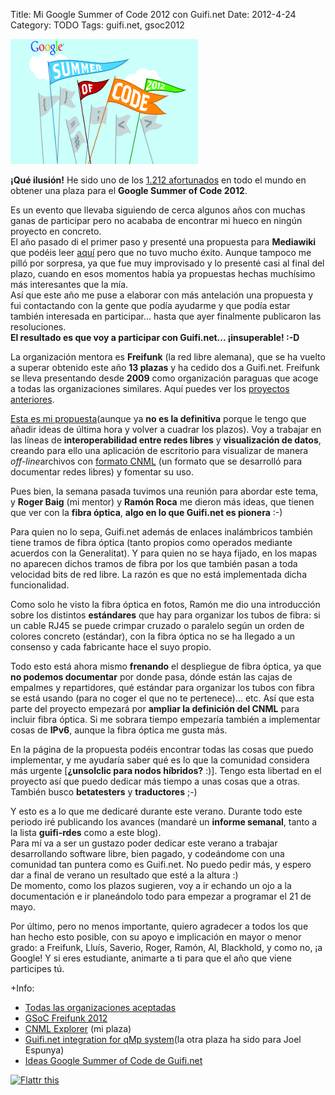 Title: Mi Google Summer of Code 2012 con Guifi.net
Date: 2012-4-24
Category: TODO
Tags: guifi.net, gsoc2012

![](/img/Gsoc2012_logo.png)

**¡Qué ilusión!** He sido uno de los [1.212
afortunados](http://google-opensource.blogspot.com.es/2012/04/students-announced-for-google-summer-of.html) en todo el mundo en obtener una
plaza para el **Google Summer of Code 2012**.

Es un evento que llevaba siguiendo de cerca algunos años con muchas ganas de participar pero no acababa de encontrar mi hueco en ningún
proyecto en concreto.  
El año pasado di el primer paso y presenté una propuesta para **Mediawiki** que podéis leer
[aquí](https://www.mediawiki.org/wiki/User:PabloCastellano/GSoC_2011_Application) pero que no tuvo mucho éxito. Aunque tampoco me pilló por
sorpresa, ya que fue muy improvisado y lo presenté casi al final del plazo, cuando en esos momentos había ya propuestas hechas muchísimo más
interesantes que la mía.  
Así que este año me puse a elaborar con más antelación una propuesta y fui contactando con la gente que podía ayudarme y que podía estar
también interesada en participar... hasta que ayer finalmente publicaron las resoluciones.  
**El resultado es que voy a participar con Guifi.net... ¡insuperable! :-D**

La organización mentora es **Freifunk** (la red libre alemana), que se ha vuelto a superar obtenido este año **13 plazas** y ha cedido dos a
Guifi.net. Freifunk se lleva presentando desde **2009** como organización paraguas que acoge a todas las organizaciones similares. Aquí
puedes ver los [proyectos anteriores](http://es.wiki.guifi.net/wiki/Anexo:Proyectos_GSoC_redes_libres).

[Esta es mi propuesta](http://es.wiki.guifi.net/wiki/Usuario:Pablog/GSoC2012/CNML_Explorer)(aunque ya **no es la definitiva** porque le
tengo que añadir ideas de última hora y volver a cuadrar los plazos). Voy a trabajar en las líneas de **interoperabilidad entre redes
libres** y **visualización de datos**, creando para ello una aplicación de escritorio para visualizar de manera *off-line*archivos con
[formato CNML](http://es.wiki.guifi.net/wiki/CNML) (un formato que se desarrolló para documentar redes libres) y fomentar su uso.

Pues bien, la semana pasada tuvimos una reunión para abordar este tema, y **Roger Baig** (mi mentor) y **Ramón Roca** me dieron más ideas,
que tienen que ver con la **fibra óptica**, **algo en lo que Guifi.net es pionera** :-)

Para quien no lo sepa, Guifi.net además de enlaces inalámbricos también tiene tramos de fibra óptica (tanto propios como operados mediante
acuerdos con la Generalitat). Y para quien no se haya fijado, en los mapas no aparecen dichos tramos de fibra por los que también pasan a
toda velocidad bits de red libre. La razón es que no está implementada dicha funcionalidad.

Como solo he visto la fibra óptica en fotos, Ramón me dio una introducción sobre los distintos **estándares** que hay para organizar los
tubos de fibra: si un cable RJ45 se puede crimpar cruzado o paralelo según un orden de colores concreto (estándar), con la fibra óptica no
se ha llegado a un consenso y cada fabricante hace el suyo propio.

Todo esto está ahora mismo **frenando** el despliegue de fibra óptica, ya que **no podemos documentar** por donde pasa, dónde están las
cajas de empalmes y repartidores, qué estándar para organizar los tubos con fibra se está usando (para no coger el que no te pertenece)...
etc. Así que esta parte del proyecto empezará por **ampliar la definición del CNML** para incluir fibra óptica. Si me sobrara tiempo
empezaría también a implementar cosas de **IPv6**, aunque la fibra óptica me gusta más.

En la página de la propuesta podéis encontrar todas las cosas que puedo implementar, y me ayudaría saber qué es lo que la comunidad
considera más urgente [**¿unsolclic para nodos híbridos?** :)]. Tengo esta libertad en el proyecto así que puedo dedicar más tiempo a unas
cosas que a otras. También busco **betatesters** y **traductores** ;-)

Y esto es a lo que me dedicaré durante este verano. Durante todo este periodo iré publicando los avances (mandaré un **informe semanal**,
tanto a la lista **guifi-rdes** como a este blog).  
Para mí va a ser un gustazo poder dedicar este verano a trabajar desarrollando software libre, bien pagado, y codeándome con una comunidad
tan puntera como es Guifi.net. No puedo pedir más, y espero dar a final de verano un resultado que esté a la altura :)  
De momento, como los plazos sugieren, voy a ir echando un ojo a la documentación e ir planeándolo todo para empezar a programar el 21 de
mayo.

Por último, pero no menos importante, quiero agradecer a todos los que han hecho esto posible, con su apoyo e implicación en mayor o menor
grado: a Freifunk, Lluís, Saverio, Roger, Ramón, Al, Blackhold, y como no, ¡a Google! Y si eres estudiante, animarte a ti para que el año
que viene participes tú.

+Info:

-   [Todas las organizaciones aceptadas](https://www.google-melange.com/gsoc/accepted_orgs/google/gsoc2012)
-   [GSoC Freifunk 2012](https://www.google-melange.com/gsoc/org/google/gsoc2012/freifunk)
-   [CNML Explorer](https://www.google-melange.com/gsoc/project/google/gsoc2012/pablog/24002) (mi plaza)
-   [Guifi.net integration for qMp system](https://www.google-melange.com/gsoc/project/google/gsoc2012/auska1714/6001)(la otra plaza ha sido
    para Joel Espunya)
-   [Ideas Google Summer of Code de Guifi.net](http://es.wiki.guifi.net/wiki/GSoC)

[![Flattr
this](http://api.flattr.com/button/flattr-badge-large.png "Flattr this")](http://flattr.com/thing/644563/Mi-Google-Summer-of-Code-2012-con-Guifi-net)
